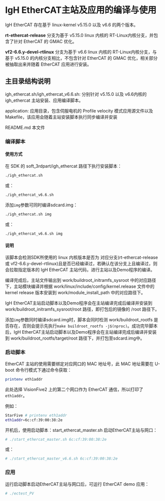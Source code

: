 # IgH EtherCAT主站及应用的编译与使用

IgH EtherCAT 存在基于 linux-kernel v5.15.0 以及 v6.6 的两个版本。

**rt-ethercat-release** 分支为基于 v5.15.0 linux 内核的 RT-Linux内核分支，并包含了针对 EtherCAT 的 GMAC 优化。

**vf2-6.6.y-devel-rtlinux** 分支为基于 v6.6 linux 内核的 RT-Linux内核分支，与基于 v5.15.0 的内核分支相比，不包含针对 EtherCAT 的 GMAC 优化，相关部分被抽取出来并随着 EtherCAT 应用进行安装。

## 主目录结构说明

igh_ethercat.sh/igh_ethercat_v6.6.sh:   分别针对 v5.15.0 以及 v6.6内核的 igh_ethercat 主站安装、应用编译脚本。

application:    应用目录，包含伺服电机的 Profile velocity 模式应用源文件以及 Makefile，该应用会随着主站安装脚本执行同步编译并安装

README.md   本文件

### 编译脚本

#### 使用方式

在 SDK 的 soft_3rdpart/igh_ethercat 路径下执行安装脚本：

```bash
./igh_ethercat.sh
```

或：

```bash
./igh_ethercat_v6.6.sh
```


添加`img`参数可同时编译sdcard.img：

```bash
./igh_ethercat.sh img
```

或：

```bash
./igh_ethercat_v6.6.sh img
```

#### 说明

该脚本会检测SDK所使用的 linux 内核版本是否为 对应分支(rt-ethercat-release 或 vf2-6.6.y-devel-rtlinux)且是否已经编译过，若确认在该分支上且编译过，则会拉取指定版本的 IgH EtherCAT 主站代码，进行主站以及Demo程序的编译。

编译完成后，主站文件输出到 work/buildroot_initramfs_sysroot 中的对应路径下，主站模块编译并根据 work/linux/include/config/kernel.release 文件中的 kernel release 版本安装到 work/module_install_path 中的对应路径下。

IgH EtherCAT主站启动脚本以及Demo程序会在主站编译完成后编译并安装到 work/buildroot_initramfs_sysroot/root 路径，即打包后的镜像的 /root 路径下。

添加`img`参数同时编译sdcard.img时，脚本会同时检测 work/buildroot_rootfs 是否存在，否则会提示先执行`make buildroot_rootfs -j$(nproc)`。成功完毕脚本后，IgH EtherCAT主站启动脚本以及Demo程序会在主站编译完成后编译并安装到 work/buildroot_rootfs/target/root 路径下，并打包至sdcard.img中。

### 启动脚本

EtherCAT 主站的使用需要绑定对应网口的 MAC 地址号，此 MAC 地址需要在 U-boot 命令行模式下通过命令获取：

```bash
printenv eth1addr
```

此处选择 VisionFive2 上的第二个网口作为 EtherCAT 通信，所以打印了 `eth1addr`。

例如：
```bash
StarFive # printenv eth1addr
eth1addr=6c:cf:39:00:38:2e
```

开机后，使用启动脚本：start_ethercat_master.sh 启动EtherCAT主站与网口：

```bash
# ./start_ethercat_master.sh 6c:cf:39:00:38:2e
```

或：

```bash
# ./start_ethercat_master_v6.6.sh 6c:cf:39:00:38:2e
```

### 应用

运行启动脚本启动EtherCAT主站与网口后，可运行 EtherCAT demo 应用：

```bash
# ./ectest_PV
```
